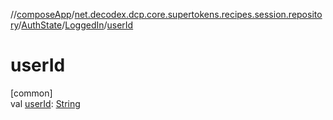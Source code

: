 //[composeApp](../../../../index.md)/[net.decodex.dcp.core.supertokens.recipes.session.repository](../../index.md)/[AuthState](../index.md)/[LoggedIn](index.md)/[userId](user-id.md)

# userId

[common]\
val [userId](user-id.md): [String](https://kotlinlang.org/api/latest/jvm/stdlib/kotlin/-string/index.html)
